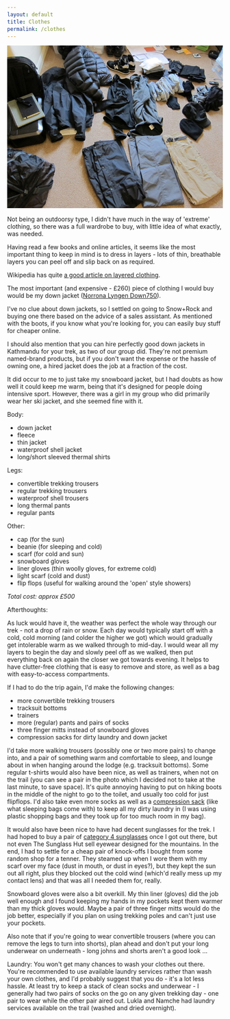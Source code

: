 ```yaml
---
layout: default
title: Clothes
permalink: /clothes
---
```

![](assets/clothes.jpg "Trekking Clothes")

Not being an outdoorsy type, I didn't have much in the way of 'extreme' clothing, so there was a full wardrobe to buy, with little idea of what exactly, was needed.

Having read a few books and online articles, it seems like the most important thing to keep in mind is to dress in layers - lots of thin, breathable layers you can peel off and slip back on as required.

Wikipedia has quite <a href="http://en.wikipedia.org/wiki/Layered_clothing">a good article on layered clothing</a>.

The most important (and expensive - £260) piece of clothing I would buy would be my down jacket (<a href="https://www.norrona.com/en-GB/Products/3174-12/7718/lyngen-lightweight-down750-jacket-m/">Norrona Lyngen Down750</a>).

I've no clue about down jackets, so I settled on going to Snow+Rock and buying one there based on the advice of a sales assistant. As mentioned with the boots, if you know what you're looking for, you can easily buy stuff for cheaper online.

I should also mention that you can hire perfectly good down jackets in Kathmandu for your trek, as two of our group did. They're not premium named-brand products, but if you don't want the expense or the hassle of owning one, a hired jacket does the job at a fraction of the cost.

It did occur to me to just take my snowboard jacket, but I had doubts as how well it could keep me warm, being that it's designed for people doing intensive sport. However, there was a girl in my group who did primarily wear her ski jacket, and she seemed fine with it.

Body:

* down jacket
* fleece
* thin jacket
* waterproof shell jacket
* long/short sleeved thermal shirts


Legs:

* convertible trekking trousers
* regular trekking trousers
* waterproof shell trousers
* long thermal pants
* regular pants


Other:

* cap (for the sun)
* beanie (for sleeping and cold)
* scarf (for cold and sun)
* snowboard gloves
* liner gloves (thin woolly gloves, for extreme cold)
* light scarf (cold and dust)
* flip flops (useful for walking around the 'open' style showers)


*Total cost: approx £500*

Afterthoughts:

As luck would have it, the weather was perfect the whole way through our trek - not a drop of rain or snow. Each day would typically start off with a cold, cold morning (and colder the higher we got) which would gradually get intolerable warm as we walked through to mid-day. I would wear all my layers to begin the day and slowly peel off as we walked, then put everything back on again the closer we got towards evening. It helps to have clutter-free clothing that is easy to remove and store, as well as a bag with easy-to-access compartments.

If I had to do the trip again, I'd make the following changes:

* more convertible trekking trousers
* tracksuit bottoms
* trainers
* more (regular) pants and pairs of socks
* three finger mitts instead of snowboard gloves
* compression sacks for dirty laundry and down jacket


I'd take more walking trousers (possibly one or two more pairs) to change into, and a pair of something warm and comfortable to sleep, and lounge about in when hanging around the lodge (e.g. tracksuit bottoms). Some regular t-shirts would also have been nice, as well as trainers, when not on the trail (you can see a pair in the photo which I decided not to take at the last minute, to save space). It's quite annoying having to put on hiking boots in the middle of the night to go to the toilet, and usually too cold for just flipflops. I'd also take even more socks as well as a <a href="http://www.lifeventure.co.uk/htm/packables/compression-stuff-sacks.html">compression sack</a> (like what sleeping bags come with) to keep all my dirty laundry in (I was using plastic shopping bags and they took up for too much room in my bag).

It would also have been nice to have had decent sunglasses for the trek. I had hoped to buy a pair of <a href="http://www.sports-sunglasses-eyewear.co.uk/cat_4_sunglasses.html">category 4 sunglasses</a> once I got out there, but not even The Sunglass Hut sell eyewear designed for the mountains. In the end, I had to settle for a cheap pair of knock-offs I bought from some random shop for a tenner. They steamed up when I wore them with my scarf over my face (dust in mouth, or dust in eyes?), but they kept the sun out all right, plus they blocked out the cold wind (which'd really mess up my contact lens) and that was all I needed them for, really.

Snowboard gloves were also a bit overkill. My thin liner (gloves) did the job well enough and I found keeping my hands in my pockets kept them warmer than my thick gloves would. Maybe a pair of three finger mitts would do the job better, especially if you plan on using trekking poles and can't just use your pockets.

Also note that if you're going to wear convertible trousers (where you can remove the legs to turn into shorts), plan ahead and don't put your long underwear on underneath - long johns and shorts aren't a good look ...

Laundry: You won't get many chances to wash your clothes out there. You're recommended to use available laundry services rather than wash your own clothes, and I'd probably suggest that you do - it's a lot less hassle. At least try to keep a stack of clean socks and underwear - I generally had two pairs of socks on the go on any given trekking day - one pair to wear while the other pair aired out. Lukla and Namche had laundry services available on the trail (washed and dried overnight).
